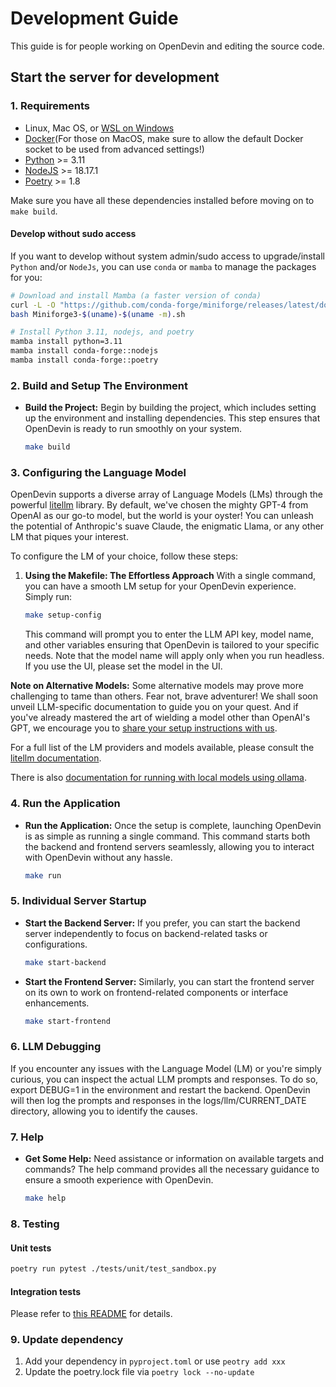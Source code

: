 # Development Guide
This guide is for people working on OpenDevin and editing the source code.

## Start the server for development

### 1. Requirements
* Linux, Mac OS, or [WSL on Windows](https://learn.microsoft.com/en-us/windows/wsl/install)
* [Docker](https://docs.docker.com/engine/install/)(For those on MacOS, make sure to allow the default Docker socket to be used from advanced settings!)
* [Python](https://www.python.org/downloads/) >= 3.11
* [NodeJS](https://nodejs.org/en/download/package-manager) >= 18.17.1
* [Poetry](https://python-poetry.org/docs/#installing-with-the-official-installer) >= 1.8

Make sure you have all these dependencies installed before moving on to `make build`.

#### Develop without sudo access
If you want to develop without system admin/sudo access to upgrade/install `Python` and/or `NodeJs`, you can use `conda` or `mamba` to manage the packages for you:

```bash
# Download and install Mamba (a faster version of conda)
curl -L -O "https://github.com/conda-forge/miniforge/releases/latest/download/Miniforge3-$(uname)-$(uname -m).sh"
bash Miniforge3-$(uname)-$(uname -m).sh

# Install Python 3.11, nodejs, and poetry
mamba install python=3.11
mamba install conda-forge::nodejs
mamba install conda-forge::poetry
```

### 2. Build and Setup The Environment

- **Build the Project:** Begin by building the project, which includes setting up the environment and installing dependencies. This step ensures that OpenDevin is ready to run smoothly on your system.
    ```bash
    make build
    ```

### 3. Configuring the Language Model

OpenDevin supports a diverse array of Language Models (LMs) through the powerful [litellm](https://docs.litellm.ai) library. By default, we've chosen the mighty GPT-4 from OpenAI as our go-to model, but the world is your oyster! You can unleash the potential of Anthropic's suave Claude, the enigmatic Llama, or any other LM that piques your interest.

To configure the LM of your choice, follow these steps:

1. **Using the Makefile: The Effortless Approach**
   With a single command, you can have a smooth LM setup for your OpenDevin experience. Simply run:
   ```bash
   make setup-config
   ```
   This command will prompt you to enter the LLM API key, model name, and other variables ensuring that OpenDevin is tailored to your specific needs. Note that the model name will apply only when you run headless. If you use the UI, please set the model in the UI.

**Note on Alternative Models:**
Some alternative models may prove more challenging to tame than others. Fear not, brave adventurer! We shall soon unveil LLM-specific documentation to guide you on your quest. And if you've already mastered the art of wielding a model other than OpenAI's GPT, we encourage you to [share your setup instructions with us](https://github.com/OpenDevin/OpenDevin/issues/417).

For a full list of the LM providers and models available, please consult the [litellm documentation](https://docs.litellm.ai/docs/providers).

There is also [documentation for running with local models using ollama](./docs/documentation/LOCAL_LLM_GUIDE.md).

### 4. Run the Application

- **Run the Application:** Once the setup is complete, launching OpenDevin is as simple as running a single command. This command starts both the backend and frontend servers seamlessly, allowing you to interact with OpenDevin without any hassle.
    ```bash
    make run
    ```

### 5. Individual Server Startup

- **Start the Backend Server:** If you prefer, you can start the backend server independently to focus on backend-related tasks or configurations.
    ```bash
    make start-backend
    ```

- **Start the Frontend Server:** Similarly, you can start the frontend server on its own to work on frontend-related components or interface enhancements.
    ```bash
    make start-frontend
    ```

### 6. LLM Debugging

If you encounter any issues with the Language Model (LM) or you're simply curious, you can inspect the actual LLM prompts and responses. To do so, export DEBUG=1 in the environment and restart the backend. OpenDevin will then log the prompts and responses in the logs/llm/CURRENT_DATE directory, allowing you to identify the causes.

### 7. Help

- **Get Some Help:** Need assistance or information on available targets and commands? The help command provides all the necessary guidance to ensure a smooth experience with OpenDevin.
    ```bash
    make help
    ```

### 8. Testing

#### Unit tests

```bash
poetry run pytest ./tests/unit/test_sandbox.py
```

#### Integration tests

Please refer to [this README](./tests/integration/README.md) for details.

### 9. Update dependency

1. Add your dependency in `pyproject.toml` or use `peotry add xxx`
2. Update the poetry.lock file via `poetry lock --no-update`